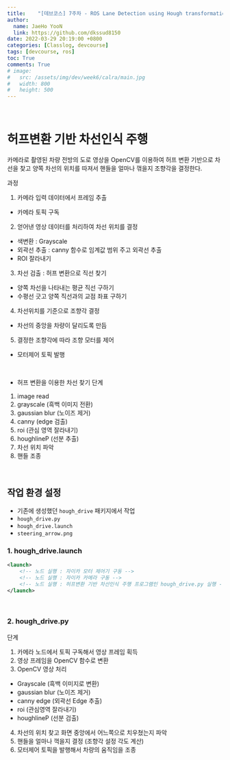 ```yaml
---
title:    "[데브코스] 7주차 - ROS Lane Detection using Hough transformation "
author:
  name: JaeHo YooN
  link: https://github.com/dkssud8150
date: 2022-03-29 20:19:00 +0800
categories: [Classlog, devcourse]
tags: [devcourse, ros]
toc: True
comments: True
# image:
#   src: /assets/img/dev/week6/calra/main.jpg
#   width: 800
#   height: 500
---
```


<br>

# 허프변환 기반 차선인식 주행

카메라로 촬영된 차량 전방의 도로 영상을 OpenCV를 이용하여 허프 변환 기반으로 차선을 찾고 양쪽 차선의 위치를 따져서 핸들을 얼마나 꺾을지 조향각을 결정한다.

과정
1. 카메라 입력 데이터에서 프레임 추출
- 카메라 토픽 구독

2. 얻어낸 영상 데이터를 처리하여 차선 위치를 결정
- 색변환 : Grayscale
- 외곽선 추출 : canny 함수로 임계값 범위 주고 외곽선 추출
- ROI 잘라내기

3. 차선 검출 : 허프 변환으로 직선 찾기
- 양쪽 차선을 나타내는 평균 직선 구하기
- 수평선 긋고 양쪽 직선과의 교점 좌표 구하기

4. 차선위치를 기준으로 조향각 결정
- 차선의 중앙을 차량이 달리도록 만듬

5. 결정한 조향각에 따라 조향 모터를 제어
- 모터제어 토픽 발행

<br>

- 허프 변환을 이용한 차선 찾기 단계
1. image read
2. grayscale (흑백 이미지 전환)
3. gaussian blur (노이즈 제거)
4. canny (edge 검출)
5. roi (관심 영역 잘라내기)
6. houghlineP (선분 추출)
7. 차선 위치 파악
8. 핸들 조종

<br>

## 작업 환경 설정

- 기존에 생성했던 `hough_drive` 패키지에서 작업
- `hough_drive.py`
- `hough_drive.launch`
- `steering_arrow.png`

### 1. hough_drive.launch

```xml
<launch>
    <!-- 노드 실행 : 자이카 모터 제어기 구동 -->
    <!-- 노드 실행 : 자이카 카메라 구동 -->
    <!-- 노드 실행 : 허프변환 기반 차선인식 주행 프로그램인 hough_drive.py 실행 -->
</launch>
```

<br>

### 2. hough_drive.py

단계
1. 카메라 노드에서 토픽 구독해서 영상 프레임 획득
2. 영상 프레임을 OpenCV 함수로 변환
3. OpenCV 영상 처리
- Grayscale (흑백 이미지로 변환)
- gaussian blur (노이즈 제거)
- canny edge (외곽선 Edge 추출)
- roi (관심영역 잘라내기)
- houghlineP (선분 검출)
4. 차선의 위치 찾고 화면 중앙에서 어느쪽으로 치우쳤는지 파악
5. 핸들을 얼마나 꺽을지 결정 (조향각 설정 각도 계산)
6. 모터제어 토픽을 발행해서 차량의 움직임을 조종

<br>

